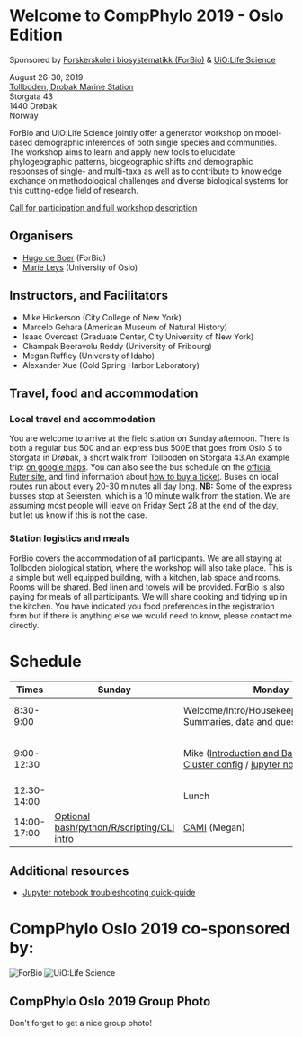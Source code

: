 # Welcome to CompPhylo 2019 - Oslo Edition

Sponsored by [Forskerskole i biosystematikk (ForBio)](https://www.forbio.uio.no/) & [UiO:Life Science](https://www.uio.no/english/research/strategic-research-areas/life-science/)  

August 26-30, 2019  
[Tollboden, Drobak Marine Station](https://goo.gl/maps/FGg8bdhJvXC996Wr8)  
Storgata 43  
1440 Drøbak  
Norway  

ForBio and UiO:Life Science jointly offer a generator workshop on model-based 
demographic inferences of both single species and communities. The workshop 
aims to learn and apply new tools to elucidate phylogeographic patterns, 
biogeographic shifts and demographic responses of single- and multi-taxa as well 
as to contribute to knowledge exchange on methodological challenges and diverse 
biological systems for this cutting-edge field of research.

[Call for participation and full workshop description](https://www.forbio.uio.no/events/courses/2019/Phylogeography)

## Organisers
  - [Hugo de Boer](hugo.deboer@nhm.uio.no) (ForBio)
  - [Marie Leys](marie.leys@ibv.uio.no) (University of Oslo)

## Instructors, and Facilitators
  - Mike Hickerson (City College of New York)
  - Marcelo Gehara (American Museum of Natural History)
  - Isaac Overcast (Graduate Center, City University of New York)
  - Champak Beeravolu Reddy (University of Fribourg)
  - Megan Ruffley (University of Idaho)
  - Alexander Xue (Cold Spring Harbor Laboratory)

## Travel, food and accommodation
### Local travel and accommodation
You are welcome to arrive at the field station on Sunday afternoon. There is 
both a regular bus 500 and an express bus 500E that goes from Oslo S to 
Storgata in Drøbak, a short walk from Tollboden on Storgata 43.An example trip:
[on google maps](https://goo.gl/maps/aSAWbipaG5y76JDL6). You can also see
the bus schedule on the [official Ruter site](https://ruter.no/en/journey-planner/?from=%7B%22id%22%3A%22NSR%3AStopPlace%3A59872%22%2C%22name%22%3A%22Oslo+S%22%2C%22county%22%3A%22Oslo%22%2C%22locality%22%3A%22Oslo%22%2C%22coordinates%22%3A%7B%22x%22%3A10.753051%2C%22y%22%3A59.910357%7D%2C%22category%22%3A%5B%22onstreetBus%22%2C%22railStation%22%5D%7D&to=%7B%22id%22%3A%22NSR%3AStopPlace%3A5578%22%2C%22name%22%3A%22Storgata%22%2C%22county%22%3A%22Akershus%22%2C%22locality%22%3A%22Frogn%22%2C%22coordinates%22%3A%7B%22x%22%3A10.630112%2C%22y%22%3A59.660524%7D%2C%22category%22%3A%5B%22onstreetBus%22%5D%7D),
and find information about [how to buy a ticket](https://ruter.no/en/buying-tickets/sales-outlets/). 
Buses on local routes run about every 20-30 minutes all day long. **NB:** Some 
of the express busses stop at Seiersten, which is a 10 minute walk from the 
station. We are assuming most people will leave on Friday Sept 28 at the end 
of the day, but let us know if this is not the case.

### Station logistics and meals
ForBio covers the accommodation of all participants. We are all staying at 
Tollboden biological station, where the workshop will also take place. This is 
a simple but well equipped building, with a kitchen, lab space and rooms. 
Rooms will be shared. Bed linen and towels will be provided. ForBio is also 
paying for meals of all participants. We will share cooking and tidying up in 
the kitchen. You have indicated you food preferences in the registration form 
but if there is anything else we would need to know, please contact me directly. 


# Schedule

Times            | Sunday | Monday | Tuesday | Wednesday | Thursday | Friday |
-----            | ------ | ------ | ------ | ------- | ------ | ------ |
8:30-9:00       | | Welcome/Intro/Housekeeping/Participant Summaries, data and questions. | Check-in and refreshments | Check-in and refreshments | Check-in and refreshments | Check-in and refreshments |
9:00-12:30      | | Mike ([Introduction and Background.](Hicker_files/Norway_Workshop_2019_Hickerson.pdf)) / [Cluster config](UiO_Cluster_info.md) / [jupyter notebook setup](Jupyter_Notebook_Setup.html) | [MESS Part I](MESS_files/MESS_PartI.md) (Isaac) | [Presentation](https://docs.google.com/presentation/d/1qojAb_e1QtKd2nNt4dLmgikYKsu4_tmVSm7wNoj_z_I/edit?usp=sharing) & [PipeMaster tutorial](PM_files/Dermatonotus_example.md) (Marcelo) | [PresentABLE](ABLE_files/ABLE_intro.pdf) / [InstallABLE](InstallABLE.md) (Champak) | [Multi-DICE presentation](Multi-DICE_files/Presentation.pptx) & [github](https://github.com/xanderxue/Multi-DICE) (Xander) |
12:30-14:00 | | Lunch | Lunch | Lunch | Lunch | Lunch |
14:00-17:00 | [Optional bash/python/R/scripting/CLI intro](Scripting_CLI_Intro/Scripting_CLI_Intro.md) | [CAMI](CAMI_files/CAMI.md) (Megan) | [MESS Part II](MESS_files/MESS_PartII.md) (Isaac) | PipeMaster (Marcelo) | ABLE (Champak) | Multi-DICE (Xander) |

## Additional resources
* [Jupyter notebook troubleshooting quick-guide](Jupyter_Notebook_TLDR.md)

# CompPhylo Oslo 2019 co-sponsored by:

![ForBio](images/ForBio.png)
![UiO:Life Science](images/UiO.png)

## CompPhylo Oslo 2019 Group Photo

Don't forget to get a nice group photo!
